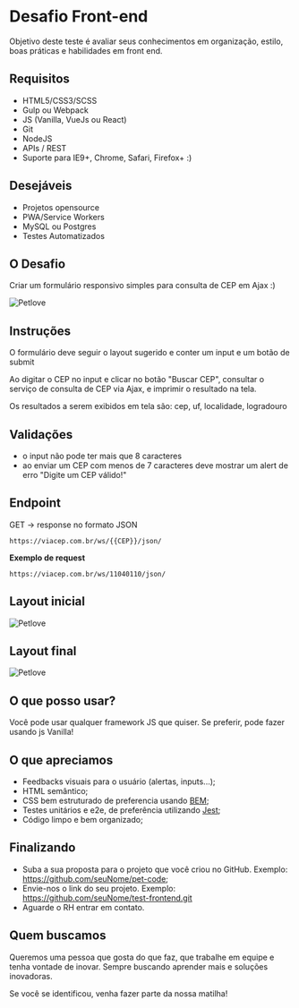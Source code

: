 # Desafio Front-end

Objetivo deste teste é avaliar seus conhecimentos em organização, estilo, boas práticas e habilidades em front end.

## Requisitos

- HTML5/CSS3/SCSS
- Gulp ou Webpack
- JS (Vanilla, VueJs ou React)
- Git
- NodeJS
- APIs / REST
- Suporte para IE9+, Chrome, Safari, Firefox+ :)

## Desejáveis
- Projetos opensource
- PWA/Service Workers
- MySQL ou Postgres
- Testes Automatizados

## O Desafio

Criar um formulário responsivo simples para consulta de CEP em Ajax :)

![Petlove](https://github.com/petlove/code-challenge/blob/master/frontend/layout_final.gif)

## Instruções

O formulário deve seguir o layout sugerido e conter um input e um botão de submit

Ao digitar o CEP no input e clicar no botão "Buscar CEP", consultar o serviço de consulta de CEP via Ajax, e imprimir o resultado na tela.

Os resultados a serem exibidos em tela são: cep, uf, localidade, logradouro

## Validações

- o input não pode ter mais que 8 caracteres
- ao enviar um CEP com menos de 7 caracteres deve mostrar um alert de erro "Digite um CEP válido!"

## Endpoint

GET -> response no formato JSON

`https://viacep.com.br/ws/{{CEP}}/json/`

**Exemplo de request**

`https://viacep.com.br/ws/11040110/json/`

## Layout inicial
![Petlove](https://github.com/petlove/code-challenge/blob/master/frontend/layout_tela-inicial.png)

## Layout final
![Petlove](https://github.com/petlove/code-challenge/blob/master/frontend/layout_tela-final.png)


## O que posso usar?

Você pode usar qualquer framework JS que quiser. Se preferir, pode fazer usando js Vanilla!

## O que apreciamos

- Feedbacks visuais para o usuário (alertas, inputs...);
- HTML semântico;
- CSS bem estruturado de preferencia usando [BEM](http://getbem.com/);
- Testes unitários e e2e, de preferência utilizando [Jest](https://jestjs.io/);
- Código limpo e bem organizado;

## Finalizando

- Suba a sua proposta para o projeto que você criou no GitHub. Exemplo: https://github.com/seuNome/pet-code;
- Envie-nos o link do seu projeto. Exemplo: https://github.com/seuNome/test-frontend.git
- Aguarde o RH entrar em contato.

## Quem buscamos

Queremos uma pessoa que gosta do que faz, que trabalhe em equipe e tenha vontade de inovar. Sempre buscando aprender mais e soluções inovadoras.

Se você se identificou, venha fazer parte da nossa matilha!
